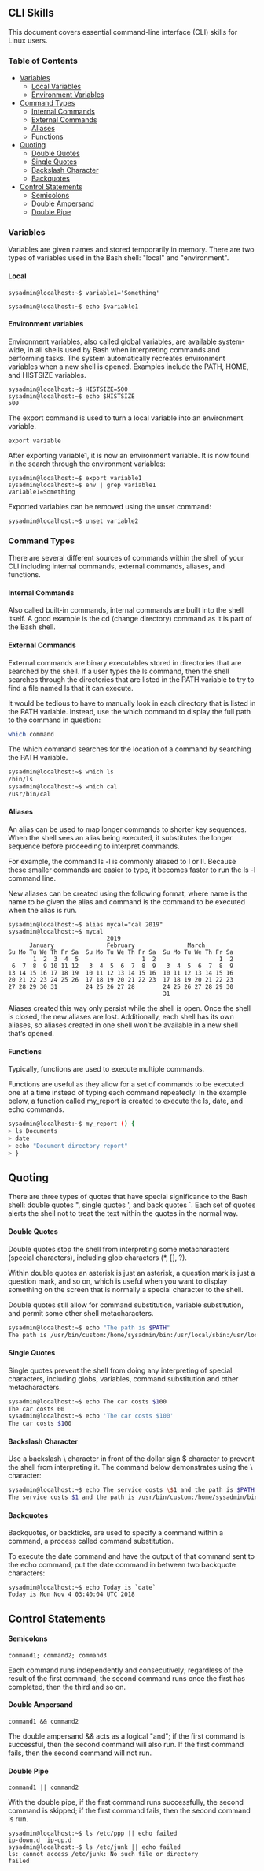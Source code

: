 ## CLI Skills

This document covers essential command-line interface (CLI) skills for Linux users.

### Table of Contents

- [Variables](#variables)
  - [Local Variables](#local)
  - [Environment Variables](#environment-variables)
- [Command Types](#command-types)
  - [Internal Commands](#internal-commands)
  - [External Commands](#external-commands)
  - [Aliases](#aliases)
  - [Functions](#functions)
- [Quoting](#quoting)
  - [Double Quotes](#double-quotes)
  - [Single Quotes](#single-quotes)
  - [Backslash Character](#backslash-character)
  - [Backquotes](#backquotes)
- [Control Statements](#control-statements)
  - [Semicolons](#semicolons)
  - [Double Ampersand](#double-ampersand)
  - [Double Pipe](#double-pipe)

### Variables

Variables are given names and stored temporarily in memory. There are two types of variables used in the Bash shell: "local" and "environment".

#### Local

```
sysadmin@localhost:~$ variable1='Something'
```

```
sysadmin@localhost:~$ echo $variable1
```

#### Environment variables

Environment variables, also called global variables, are available system-wide, in all shells used by Bash when interpreting commands and performing tasks. The system automatically recreates environment variables when a new shell is opened. Examples include the PATH, HOME, and HISTSIZE variables.

```
sysadmin@localhost:~$ HISTSIZE=500                                            
sysadmin@localhost:~$ echo $HISTSIZE                              
500  
```

The export command is used to turn a local variable into an environment variable.

```
export variable
```

After exporting variable1, it is now an environment variable. It is now found in the search through the environment variables:

```
sysadmin@localhost:~$ export variable1                                  
sysadmin@localhost:~$ env | grep variable1
variable1=Something
```

Exported variables can be removed using the unset command:

```
sysadmin@localhost:~$ unset variable2
```

### Command Types 

There are several different sources of commands within the shell of your CLI including internal commands, external commands, aliases, and functions.

#### Internal Commands

Also called built-in commands, internal commands are built into the shell itself. A good example is the cd (change directory) command as it is part of the Bash shell. 

#### External Commands

External commands are binary executables stored in directories that are searched by the shell. If a user types the ls command, then the shell searches through the directories that are listed in the PATH variable to try to find a file named ls that it can execute.

It would be tedious to have to manually look in each directory that is listed in the PATH variable. Instead, use the which command to display the full path to the command in question:

```bash
which command 
```

The which command searches for the location of a command by searching the PATH variable.

```bash
sysadmin@localhost:~$ which ls                                       
/bin/ls                                                               
sysadmin@localhost:~$ which cal                                        
/usr/bin/cal
```

#### Aliases

An alias can be used to map longer commands to shorter key sequences. When the shell sees an alias being executed, it substitutes the longer sequence before proceeding to interpret commands.

For example, the command ls -l is commonly aliased to l or ll. Because these smaller commands are easier to type, it becomes faster to run the ls -l command line.

New aliases can be created using the following format, where name is the name to be given the alias and command is the command to be executed when the alias is run.

```
sysadmin@localhost:~$ alias mycal="cal 2019"                                    
sysadmin@localhost:~$ mycal                                                     
                            2019                                                
      January               February               March                        
Su Mo Tu We Th Fr Sa  Su Mo Tu We Th Fr Sa  Su Mo Tu We Th Fr Sa                
       1  2  3  4  5                  1  2                  1  2                
 6  7  8  9 10 11 12   3  4  5  6  7  8  9   3  4  5  6  7  8  9                
13 14 15 16 17 18 19  10 11 12 13 14 15 16  10 11 12 13 14 15 16                
20 21 22 23 24 25 26  17 18 19 20 21 22 23  17 18 19 20 21 22 23                
27 28 29 30 31        24 25 26 27 28        24 25 26 27 28 29 30                
                                            31
```
Aliases created this way only persist while the shell is open. Once the shell is closed, the new aliases are lost. Additionally, each shell has its own aliases, so aliases created in one shell won’t be available in a new shell that’s opened.

#### Functions

Typically, functions are used to execute multiple commands.

Functions are useful as they allow for a set of commands to be executed one at a time instead of typing each command repeatedly. In the example below, a function called my_report is created to execute the ls, date, and echo commands.

```bash
sysadmin@localhost:~$ my_report () {                                            
> ls Documents                                                                  
> date                                                                          
> echo "Document directory report"                                              
> }     
```

## Quoting

There are three types of quotes that have special significance to the Bash shell: double quotes ", single quotes ', and back quotes `. Each set of quotes alerts the shell not to treat the text within the quotes in the normal way.

#### Double Quotes

Double quotes stop the shell from interpreting some metacharacters (special characters), including glob characters (*, [], ?). 

Within double quotes an asterisk is just an asterisk, a question mark is just a question mark, and so on, which is useful when you want to display something on the screen that is normally a special character to the shell. 

Double quotes still allow for command substitution, variable substitution, and permit some other shell metacharacters.
  
```bash
sysadmin@localhost:~$ echo "The path is $PATH"                          
The path is /usr/bin/custom:/home/sysadmin/bin:/usr/local/sbin:/usr/local/bin:/usr/sbin:/usr/bin:/sbin:/bin:/usr/games
```

#### Single Quotes

Single quotes prevent the shell from doing any interpreting of special characters, including globs, variables, command substitution and other metacharacters.

```bash
sysadmin@localhost:~$ echo The car costs $100                           
The car costs 00                                                        
sysadmin@localhost:~$ echo 'The car costs $100'                        
The car costs $100
```

#### Backslash Character

Use a backslash \ character in front of the dollar sign $ character to prevent the shell from interpreting it. The command below demonstrates using the \ character:

```bash
sysadmin@localhost:~$ echo The service costs \$1 and the path is $PATH
The service costs $1 and the path is /usr/bin/custom:/home/sysadmin/bin:/usr/local/sbin:/usr/local/bin:/usr/sbin:/usr/bin:/sbin:/bin:/usr/games
```

#### Backquotes

Backquotes, or backticks, are used to specify a command within a command, a process called command substitution.

To execute the date command and have the output of that command sent to the echo command, put the date command in between two backquote characters:

```
sysadmin@localhost:~$ echo Today is `date`                         
Today is Mon Nov 4 03:40:04 UTC 2018
```

## Control Statements

#### Semicolons

```
command1; command2; command3
```
Each command runs independently and consecutively; regardless of the result of the first command, the second command runs once the first has completed, then the third and so on.

#### Double Ampersand

```
command1 && command2
```
The double ampersand && acts as a logical "and"; if the first command is successful, then the second command will also run. If the first command fails, then the second command will not run.

#### Double Pipe

```
command1 || command2
```
With the double pipe, if the first command runs successfully, the second command is skipped; if the first command fails, then the second command is run.

```
sysadmin@localhost:~$ ls /etc/ppp || echo failed                 
ip-down.d  ip-up.d              
sysadmin@localhost:~$ ls /etc/junk || echo failed                  
ls: cannot access /etc/junk: No such file or directory             
failed
```